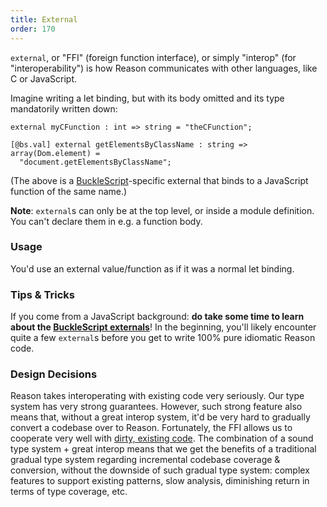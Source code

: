 ```yaml
---
title: External
order: 170
---
```


`external`, or "FFI" (foreign function interface), or simply "interop" (for "interoperability") is how Reason communicates with other languages, like C or JavaScript.

Imagine writing a let binding, but with its body omitted and its type mandatorily written down:

```reason
external myCFunction : int => string = "theCFunction";
```

```reason
[@bs.val] external getElementsByClassName : string => array(Dom.element) =
  "document.getElementsByClassName";
```

(The above is a [BuckleScript](https://bucklescript.github.io/)-specific external that binds to a JavaScript function of the same name.)

**Note**: `external`s can only be at the top level, or inside a module definition. You can't declare them in e.g. a function body.

### Usage

You'd use an external value/function as if it was a normal let binding.

### Tips & Tricks

If you come from a JavaScript background: **do take some time to learn about the [BuckleScript externals](http://bucklescript.github.io/docs/en/interop-overview.html)**! In the beginning, you'll likely encounter quite a few `external`s before you get to write 100% pure idiomatic Reason code.

### Design Decisions

Reason takes interoperating with existing code very seriously. Our type system has very strong guarantees. However, such strong feature also means that, without a great interop system, it'd be very hard to gradually convert a codebase over to Reason. Fortunately, the FFI allows us to cooperate very well with [dirty, existing code](/guide/javascript/converting). The combination of a sound type system + great interop means that we get the benefits of a traditional gradual type system regarding incremental codebase coverage & conversion, without the downside of such gradual type system: complex features to support existing patterns, slow analysis, diminishing return in terms of type coverage, etc.
